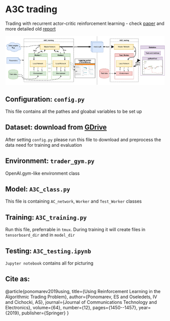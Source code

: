 # A3C trading
Trading with recurrent actor-critic reinforcement learning - check [paper](https://arxiv.org/abs/2002.11523) and more detailed old [report](https://drive.google.com/file/d/1PK7a8pfZGrQs6WfVO-kNdgNOfvkdi5CW/view?usp=sharing)

![Full_UML](supply_materials/Full_UML.png)

## Configuration: `config.py`
This file contains all the pathes and gloabal variables to be set up

## Dataset: download from [GDrive](https://drive.google.com/drive/folders/0B0ozwxwZOzYLM0F0V3ljRTFfd0U?usp=sharing)
After setting `config.py` please run this file to download and preprocess the data need for training and evaluation

## Environment: `trader_gym.py`
OpenAI.gym-like environment class

## Model: `A3C_class.py`
This file is containing `AC_network`, `Worker` and `Test_Worker` classes

## Training: `A3C_training.py`
Run this file, preferrable in `tmux`. During training it will create files in `tensorboard_dir` and in `model_dir`

## Testing: `A3C_testing.ipynb`
`Jupyter notebook` contains all for picturing
## Cite as: 
@article{ponomarev2019using,
  title={Using Reinforcement Learning in the Algorithmic Trading Problem},
  author={Ponomarev, ES and Oseledets, IV and Cichocki, AS},
  journal={Journal of Communications Technology and Electronics},
  volume={64},
  number={12},
  pages={1450--1457},
  year={2019},
  publisher={Springer}
}
